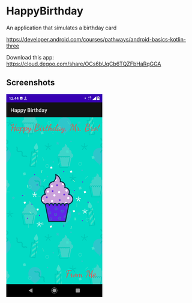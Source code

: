 # HappyBirthday
An application that simulates a birthday card

https://developer.android.com/courses/pathways/android-basics-kotlin-three

Download this app: https://cloud.degoo.com/share/OCs6bUqCb6TQZFbHaRqGGA

## Screenshots
<img src="assets/HappyBirthdayCard.png"
width="256">&nbsp;&nbsp;&nbsp;
